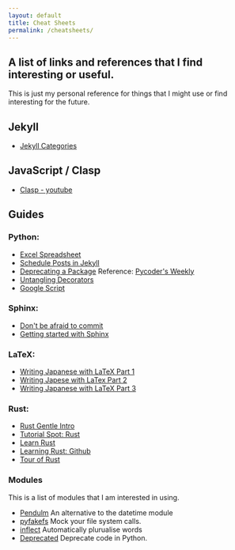 ```yaml
---
layout: default
title: Cheat Sheets
permalink: /cheatsheets/
---
```


## A list of links and references that I find interesting or useful.
This is just my personal reference for things that I might use or find interesting
for the future.

## Jekyll
  - [Jekyll Categories](https://blog.webjeda.com/jekyll-categories/)

## JavaScript / Clasp
  - [Clasp - youtube](https://www.youtube.com/watch?v=V_7kvwcZf_c)

## Guides

### Python:
  - [Excel Spreadsheet](https://www.marsja.se/your-guide-to-reading-excel-xlsx-files-in-python/?amp)
  - [Schedule Posts in Jekyll](https://alxmjo.com/2017/05/30/how-to-schedule-posts-with-jekyll/)
  - [Deprecating a Package](https://www.dampfkraft.com/code/how-to-deprecate-a-pypi-package.html) Reference: [Pycoder's Weekly](https://pycoders.com/issues/421)
  - [Untangling Decorators](https://rednafi.github.io/digressions/python/2020/05/13/python-decorators.html)
  - [Google Script](https://medium.com/@jsarafajr/google-apps-script-without-pain-or-success-story-of-atlassian-cloud-for-gmail-6cd99ba40de0)

### Sphinx:
  - [Don't be afraid to commit](https://dont-be-afraid-to-commit.readthedocs.io/en/latest/prerequisites.html)
  - [Getting started with Sphinx](https://docs.readthedocs.io/en/stable/intro/getting-started-with-sphinx.html)

### LaTeX:
  - [Writing Japanese with LaTeX Part 1](https://www.preining.info/blog/2014/12/writing-japanese-in-latex-part-1-introduction/)
  - [Writing Japese with LaTex Part 2](https://www.preining.info/blog/2014/12/writing-japanese-in-latex-part-2-characters-and-encodings/)
  - [Writing Japanese with LaTeX Part 3](https://www.preining.info/blog/2014/12/writing-japanese-in-latex-part-3-simple-documents/)

### Rust:
  - [Rust Gentle Intro](https://stevedonovan.github.io/rust-gentle-intro/readme.html)
  - [Tutorial Spot: Rust](https://www.tutorialspoint.com/rust/index.htm)
  - [Learn Rust](https://hackr.io/tutorials/learn-rust)
  - [Learning Rust: Github](https://learning-rust.github.io)
  - [Tour of Rust](https://tourofrust.com)

### Modules
This is a list of modules that I am interested in using.
  - [Pendulm](https://pendulum.eustace.io)
    An alternative to the datetime module
  - [pyfakefs](https://pypi.org/project/pyfakefs/)
    Mock your file system calls.
  - [inflect](https://pypi.org/project/inflect/)
    Automatically plurualise words
  - [Deprecated](https://pypi.org/project/Deprecated/)
    Deprecate code in Python.
